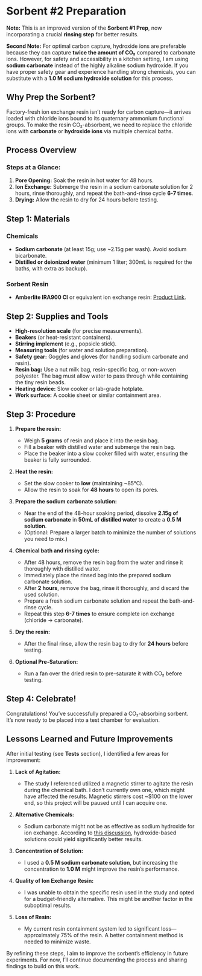 # Sorbent #2 Preparation  

**Note:** This is an improved version of the **Sorbent #1 Prep**, now incorporating a crucial **rinsing step** for better results.  

**Second Note:** For optimal carbon capture, hydroxide ions are preferable because they can capture **twice the amount of CO₂** compared to carbonate ions. However, for safety and accessibility in a kitchen setting, I am using **sodium carbonate** instead of the highly alkaline sodium hydroxide. If you have proper safety gear and experience handling strong chemicals, you can substitute with a **1.0 M sodium hydroxide solution** for this process.  

## Why Prep the Sorbent?  

Factory-fresh ion exchange resin isn’t ready for carbon capture—it arrives loaded with chloride ions bound to its quaternary ammonium functional groups. To make the resin CO₂-absorbent, we need to replace the chloride ions with **carbonate** or **hydroxide ions** via multiple chemical baths.  

## Process Overview  

### Steps at a Glance:  
1. **Pore Opening:** Soak the resin in hot water for 48 hours.  
2. **Ion Exchange:** Submerge the resin in a sodium carbonate solution for 2 hours, rinse thoroughly, and repeat the bath-and-rinse cycle **6-7 times**.  
3. **Drying:** Allow the resin to dry for 24 hours before testing.  

## Step 1: Materials  

### Chemicals  
- **Sodium carbonate** (at least 15g; use ~2.15g per wash). Avoid sodium bicarbonate.  
- **Distilled or deionized water** (minimum 1 liter; 300mL is required for the baths, with extra as backup).  

### Sorbent Resin  
- **Amberlite IRA900 Cl** or equivalent ion exchange resin: [Product Link](https://dws.octochemstore.com/product/amberlite-ira900-cl/).  

## Step 2: Supplies and Tools  

- **High-resolution scale** (for precise measurements).  
- **Beakers** (or heat-resistant containers).  
- **Stirring implement** (e.g., popsicle stick).  
- **Measuring tools** (for water and solution preparation).  
- **Safety gear:** Goggles and gloves (for handling sodium carbonate and resin).  
- **Resin bag:** Use a nut milk bag, resin-specific bag, or non-woven polyester. The bag must allow water to pass through while containing the tiny resin beads.  
- **Heating device:** Slow cooker or lab-grade hotplate.  
- **Work surface:** A cookie sheet or similar containment area.  

## Step 3: Procedure  

1. **Prepare the resin:**  
   - Weigh **5 grams** of resin and place it into the resin bag.  
   - Fill a beaker with distilled water and submerge the resin bag.  
   - Place the beaker into a slow cooker filled with water, ensuring the beaker is fully surrounded.  

2. **Heat the resin:**  
   - Set the slow cooker to **low** (maintaining ~85°C).  
   - Allow the resin to soak for **48 hours** to open its pores.  

3. **Prepare the sodium carbonate solution:**  
   - Near the end of the 48-hour soaking period, dissolve **2.15g of sodium carbonate** in **50mL of distilled water** to create a **0.5 M solution**.  
   - (Optional: Prepare a larger batch to minimize the number of solutions you need to mix.)  

4. **Chemical bath and rinsing cycle:**  
   - After 48 hours, remove the resin bag from the water and rinse it thoroughly with distilled water.  
   - Immediately place the rinsed bag into the prepared sodium carbonate solution.  
   - After **2 hours**, remove the bag, rinse it thoroughly, and discard the used solution.  
   - Prepare a fresh sodium carbonate solution and repeat the bath-and-rinse cycle.  
   - Repeat this step **6-7 times** to ensure complete ion exchange (chloride → carbonate).  

5. **Dry the resin:**  
   - After the final rinse, allow the resin bag to dry for **24 hours** before testing.  

6. **Optional Pre-Saturation:**  
   - Run a fan over the dried resin to pre-saturate it with CO₂ before testing.  

## Step 4: Celebrate!  

Congratulations! You’ve successfully prepared a CO₂-absorbing sorbent. It’s now ready to be placed into a test chamber for evaluation.  

## Lessons Learned and Future Improvements  

After initial testing (see **Tests** section), I identified a few areas for improvement:  

1. **Lack of Agitation:**  
   - The study I referenced utilized a magnetic stirrer to agitate the resin during the chemical bath. I don’t currently own one, which might have affected the results. Magnetic stirrers cost ~$100 on the lower end, so this project will be paused until I can acquire one.  

2. **Alternative Chemicals:**  
   - Sodium carbonate might not be as effective as sodium hydroxide for ion exchange. According to [this discussion](https://www.openairforum.org/t/potential-alternative-salts/67/3), hydroxide-based solutions could yield significantly better results.  

3. **Concentration of Solution:**  
   - I used a **0.5 M sodium carbonate solution**, but increasing the concentration to **1.0 M** might improve the resin’s performance.  

4. **Quality of Ion Exchange Resin:**  
   - I was unable to obtain the specific resin used in the study and opted for a budget-friendly alternative. This might be another factor in the suboptimal results.  

5. **Loss of Resin:**  
   - My current resin containment system led to significant loss—approximately 75% of the resin. A better containment method is needed to minimize waste.  

By refining these steps, I aim to improve the sorbent’s efficiency in future experiments. For now, I’ll continue documenting the process and sharing findings to build on this work.  